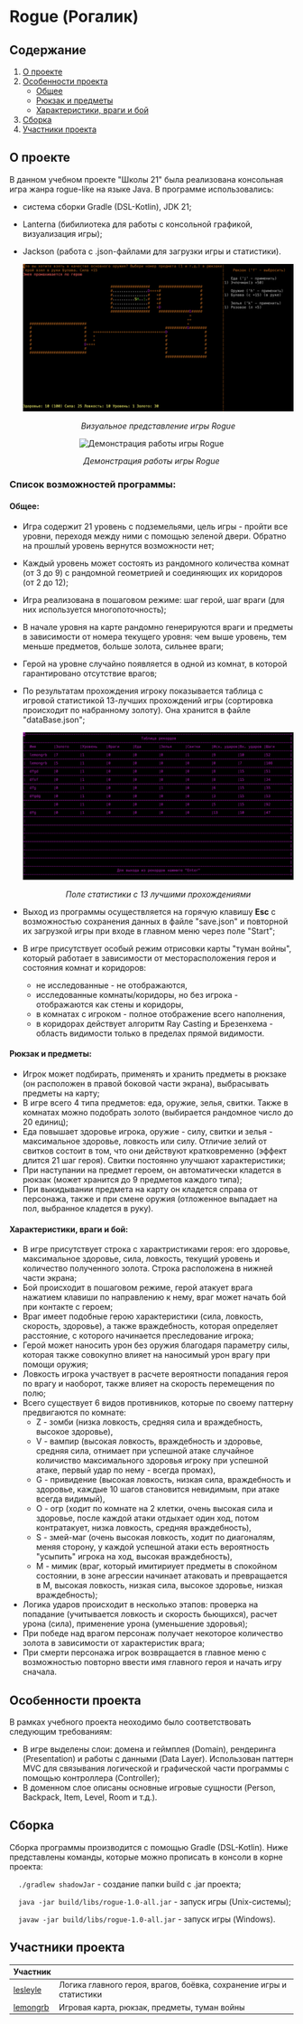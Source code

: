 # Rogue (Рогалик)

## Содержание
1. [О проекте](#о-проекте)
2. [Особенности проекта](#особенности-проекта)
	- [Общее](#общее)
	- [Рюкзак и предметы](#рюкзак-и-предметы)
	- [Характеристики, враги и бой](#характеристики-враги-и-бой)
3. [Сборка](#сборка)
4. [Участники проекта](#участники-проекта)

## О проекте

В данном учебном проекте "Школы 21" была реализована консольная игра жанра rogue-like на языке Java. В программе использовались:
* система сборки Gradle (DSL-Kotlin), JDK 21;
* Lanterna (бибилиотека для работы с консольной графикой, визуализация игры);
* Jackson (работа с .json-файлами для загрузки игры и статистики).

	<div align=center>

	![Визуальное представление игры Rogue](images/rogue.png)

	*Визуальное представление игры Rogue*
	</div>

<div align=center>

![Демонстрация работы игры Rogue](images/.gif)

*Демонстрация работы игры Rogue*
</div>

### Список возможностей программы:

#### Общее:
* Игра содержит 21 уровень с подземельями, цель игры - пройти все уровни, переходя между ними с помощью зеленой двери. Обратно на прошлый уровень вернутся возможности нет;
* Каждый уровень может состоять из рандомного количества комнат (от 3 до 9) с рандомной геометрией и соединяющих их коридоров (от 2 до 12);
* Игра реализована в пошаговом режиме: шаг герой, шаг враги (для них используется многопоточность);
* В начале уровня на карте рандомно генерируются враги и предметы в зависимости от номера текущего уровня: чем выше уровень, тем меньше предметов, больше золота, сильнее враги;
* Герой на уровне случайно появляется в одной из комнат, в которой гарантировано отсутствие врагов;
* По результатам прохождения игроку показывается таблица с игровой статистикой 13-лучших прохождений игры (сортировка происходит по набранному золоту). Она хранится в файле "dataBase.json";

	<div align=center>

	![Поле статистики с 13 лучшими прохождениями](images/statistic.png)

	*Поле статистики с 13 лучшими прохождениями*
	</div>

* Выход из программы осуществляется на горячую клавишу **Esc** с возможностью сохранения данных в файле "save.json" и повторной их загрузкой игры при входе в главном меню через поле "Start";
* В игре присутствует особый режим отрисовки карты "туман войны", который работает в зависимости от месторасположения героя и состояния комнат и коридоров:
	* не исследованные - не отображаются, 
	* исследованные комнаты/коридоры, но без игрока - отображаются как стены и коридоры, 
	* в комнатах с игроком - полное отображение всего наполнения,
	* в коридорах действует алгоритм Ray Casting и Брезенхема - область видимости только в пределах прямой видимости.

#### Рюкзак и предметы:
* Игрок может подбирать, применять и хранить предметы в рюкзаке (он расположен в правой боковой части экрана), выбрасывать предметы на карту;
* В игре всего 4 типа предметов: еда, оружие, зелья, свитки. Также в комнатах можно подобрать золото (выбирается рандомное число до 20 единиц);
* Еда повышает здоровье игрока, оружие - силу, свитки и зелья - максимальное здоровье, ловкость или силу. Отличие зелий от свитков состоит в том, что они действуют кратковременно (эффект длится 21 шаг героя). Свитки постоянно улучшают характеристики;
* При наступании на предмет героем, он автоматически кладется в рюкзак (может хранится до 9 предметов каждого типа);
* При выкидывании предмета на карту он кладется справа от персонажа, также и при смене оружия (отложенное выпадает на пол, выбранное кладется в руку).

#### Характеристики, враги и бой:
* В игре присутствует строка с характристиками героя: его здоровье, максимальное здоровье, сила, ловкость, текущий уровень и количество полученного золота. Строка расположена в нижней части экрана;
* Бой происходит в пошаговом режиме, герой атакует врага нажатием клавиши по направлению к нему, враг может начать бой при контакте с героем;
* Враг имеет подобные герою характеристики (сила, ловкость, скорость, здоровье), а также враждебность, которая определяет расстояние, с которого начинается преследование игрока;
* Герой может наносить урон без оружия благодаря параметру силы, которая также совокупно влияет на наносимый урон врагу при помощи оружия;
* Ловкость игрока участвует в расчете вероятности попадания героя по врагу и наоборот, также влияет на скорость перемещения по полю;
* Всего существует 6 видов противников, которые по своему паттерну предвигаются по комнате: 
	* Z - зомби (низка ловкость, средняя сила и враждебность, высокое здоровье), 
	* V - вампир (высокая ловкость, враждебность и здоровье, средняя сила, отнимает при успешной атаке случайное количиство максимального здоровья игроку при успешной атаке, первый удар по нему - всегда промах), 
	* G - привидение (высокая ловкость, низкая сила, враждебность и здоровье, каждые 10 шагов становится невидимым, при атаке всегда видимый), 
	* O - огр (ходит по комнате на 2 клетки, очень высокая сила и здоровье, после каждой атаки отдыхает один ход, потом контратакует, низка ловкость, средняя враждебность), 
	* S - змей-маг (очень высокая ловкость, ходит по диагоналям, меняя сторону, у каждой успешной атаки есть вероятность "усыпить" игрока на ход, высокая враждебность), 
	* M - мимик (враг, который имитириует предметы в спокойном состоянии, в зоне агрессии начинает атаковать и превращается в M, высокая ловкость, низкая сила, высокое здоровье, низкая враждебность);
* Логика ударов происходит в несколько этапов: проверка на попадание (учитывается ловкость и скорость бьющихся), расчет урона (сила), применение урона (уменьшение здоровья);
* При победе над врагом персонаж получает некоторое количество золота в зависимости от характеристик врага;
* При смерти персонажа игрок возвращается в главное меню с возможностью повторно ввести имя главного героя и начать игру сначала.

## Особенности проекта

В рамках учебного проекта неоходимо было соответствовать следующим требованиям:

* В игре выделены слои: домена и геймплея (Domain), рендеринга (Presentation) и работы с данными (Data Layer). Использован паттерн MVC для связывания логической и графической части программы с помощью контроллера (Controller);
* В доменном слое описаны основные игровые сущности (Person, Backpack, Item, Level, Room и т.д.).


## Сборка

Сборка программы производится с помощью Gradle (DSL-Kotlin). Ниже представлены команды, которые можно прописать в консоли в корне проекта:

&nbsp;&nbsp;&nbsp;&nbsp;``./gradlew shadowJar`` - создание папки build с .jar проекта;

&nbsp;&nbsp;&nbsp;&nbsp;``java -jar build/libs/rogue-1.0-all.jar`` - запуск игры (Unix-системы);

&nbsp;&nbsp;&nbsp;&nbsp;``javaw -jar build/libs/rogue-1.0-all.jar`` - запуск игры (Windows).



## Участники проекта

| Участник      |            |
| ------------- | ------------------ |
| [lesleyle](https://github.com/IvanVito) | Логика главного героя, врагов, боёвка, сохранение игры и статистики |
| [lemongrb](https://github.com/Shyrasya) | Игровая карта, рюкзак, предметы, туман войны |
